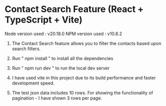 # Contact Search Feature (React + TypeScript + Vite)

Node version used : v20.18.0
NPM version used : v10.8.2

1. The Contact Search feature allows you to filter the contacts based upon search filters.


2. Run " npm install " to install all the dependencies

3. Run " npm run dev " to run the local dev server

4. I have used vite in this project due to its build performance and faster development speed.

5. The test json data includes 10 rows. For showing the functionality of pagination - I have shown 3 rows per page.

